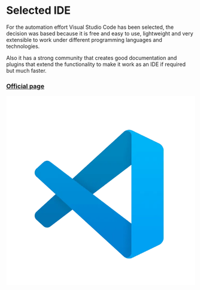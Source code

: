 # Selected IDE

For the automation effort Visual Studio Code has been selected, the decision was based because it is free and easy to use, lightweight and very extensible to work under different programming languages and technologies.

Also it has a strong community that creates good documentation and plugins that extend the functionality to make it work as an IDE if required but much faster. 

### [Official page](https://code.visualstudio.com/)

![vs-code](../../img/vs-code.png)

